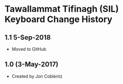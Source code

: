 Tawallammat Tifinagh (SIL) Keyboard Change History
=======================

1.1 5-Sep-2018
-----------------
* Moved to GitHub

1.0 (3-May-2017)
-----------------
* Created by Jon Coblentz
